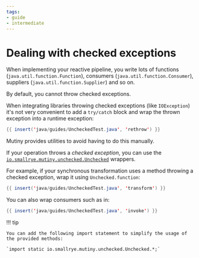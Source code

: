```yaml
---
tags:
- guide
- intermediate
---
```


# Dealing with checked exceptions

When implementing your reactive pipeline, you write lots of functions (`java.util.function.Function`), consumers (`java.util.function.Consumer`), suppliers (`java.util.function.Supplier`) and so on.

By default, you cannot throw checked exceptions.

When integrating libraries throwing checked exceptions (like `IOException`) it's not very convenient to add a `try/catch` block and wrap the thrown exception into a runtime exception:

```java linenums="1"
{{ insert('java/guides/UncheckedTest.java', 'rethrow') }}
```

Mutiny provides utilities to avoid having to do this manually.

If your operation throws a _checked exception_, you can use the [`io.smallrye.mutiny.unchecked.Unchecked`](https://javadoc.io/doc/io.smallrye.reactive/mutiny/latest/io/smallrye/mutiny/unchecked/Unchecked.html) wrappers.

For example, if your synchronous transformation uses a method throwing a checked exception, wrap it using `Unchecked.function`:

```java linenums="1"
{{ insert('java/guides/UncheckedTest.java', 'transform') }}
```
You can also wrap consumers such as in:

```java linenums="1"
{{ insert('java/guides/UncheckedTest.java', 'invoke') }}
```


!!! tip

    You can add the following import statement to simplify the usage of the provided methods:
    
    `import static io.smallrye.mutiny.unchecked.Unchecked.*;`
